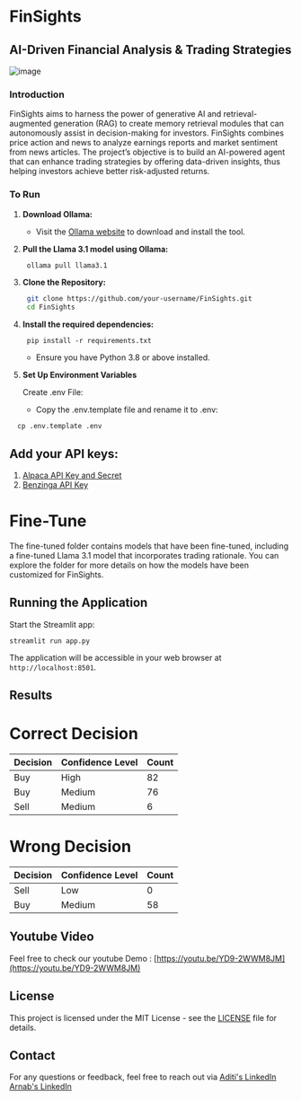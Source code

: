 # FinSights
## AI-Driven Financial Analysis & Trading Strategies

![image](https://github.com/user-attachments/assets/06f67fb2-c428-4800-916c-8d351257f763)


### Introduction
FinSights aims to harness the power of generative AI and retrieval-augmented generation (RAG) to create memory retrieval modules that can autonomously assist in decision-making for investors. FinSights combines price action and news to analyze earnings reports and market sentiment from news articles. The project’s objective is to build an AI-powered agent that can enhance trading strategies by offering data-driven insights, thus helping investors achieve better risk-adjusted returns.

### To Run

1. **Download Ollama:**
   - Visit the [Ollama website](https://ollama.com) to download and install the tool.
     
2. **Pull the Llama 3.1 model using Ollama:**
   ```bash
    ollama pull llama3.1
   ```
3. **Clone the Repository:**
   ```bash
    git clone https://github.com/your-username/FinSights.git
    cd FinSights
   ```
4. **Install the required dependencies:**
   ```
    pip install -r requirements.txt
   ```
   * Ensure you have Python 3.8 or above installed.

5. **Set Up Environment Variables**
 
     Create .env File:
 
    * Copy the .env.template file and rename it to .env:
      
```
  cp .env.template .env
```

## Add your API keys:
1. [Alpaca API Key and Secret](https://alpaca.markets/)
2. [Benzinga API Key](https://www.benzinga.com/apis/)

# Fine-Tune
The fine-tuned folder contains models that have been fine-tuned, including a fine-tuned Llama 3.1 model that incorporates trading rationale. You can explore the folder for more details on how the models have been customized for FinSights.

## Running the Application

Start the Streamlit app:
```
streamlit run app.py
```
The application will be accessible in your web browser at `http://localhost:8501`.

## Results

# Correct Decision

| Decision | Confidence Level | Count |
|----------|------------------|-------|
| Buy      | High             | 82    |
| Buy      | Medium           | 76    |
| Sell     | Medium           | 6     |

# Wrong Decision

| Decision | Confidence Level | Count |
|----------|------------------|-------|
| Sell     | Low              | 0     |
| Buy      | Medium           | 58    |

## Youtube Video
Feel free to check our youtube Demo : [https://youtu.be/YD9-2WWM8JM](https://youtu.be/YD9-2WWM8JM)

## License
This project is licensed under the MIT License - see the [LICENSE](LICENSE) file for details.

## Contact
For any questions or feedback, feel free to reach out via [Aditi's LinkedIn](https://www.linkedin.com/in/yaditi/) [Arnab's LinkedIn](https://www.linkedin.com/in/arnab-chakraborty13/)
